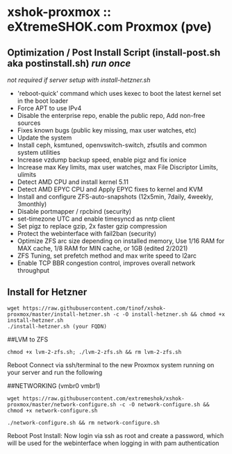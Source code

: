 # xshok-proxmox :: eXtremeSHOK.com Proxmox (pve)

## Optimization / Post Install Script (install-post.sh aka postinstall.sh) *run once*
*not required if server setup with install-hetzner.sh*
* 'reboot-quick' command which uses kexec to boot the latest kernel set in the boot loader
* Force APT to use IPv4
* Disable the enterprise repo, enable the public repo, Add non-free sources
* Fixes known bugs (public key missing, max user watches, etc)
* Update the system
* Install ceph, ksmtuned, openvswitch-switch, zfsutils and common system utilities
* Increase vzdump backup speed, enable pigz and fix ionice
* Increase max Key limits,  max user watches, max File Discriptor Limits, ulimits
* Detect AMD CPU and install kernel 5.11
* Detect AMD EPYC CPU and Apply EPYC fixes to kernel and KVM
* Install and configure ZFS-auto-snapshots (12x5min, 7daily, 4weekly, 3monthly)
* Disable portmapper / rpcbind (security)
* set-timezone UTC and enable timesyncd as nntp client
* Set pigz to replace gzip, 2x faster gzip compression
* Protect the webinterface with fail2ban (security)
* Optimize ZFS arc size depending on installed memory, Use 1/16 RAM for MAX cache, 1/8 RAM for MIN cache, or 1GB (edited 2/2021)
* ZFS Tuning, set prefetch method and max write speed to l2arc
* Enable TCP BBR congestion control, improves overall network throughput


## Install for Hetzner

```
wget https://raw.githubusercontent.com/tinof/xshok-proxmox/master/install-hetzner.sh -c -O install-hetzner.sh && chmod +x install-hetzner.sh
./install-hetzner.sh (your FQDN)
```


##LVM to ZFS

```wget https://raw.githubusercontent.com/extremeshok/xshok-proxmox/master/lvm-2-zfs.sh -c -O lvm-2-zfs.sh
chmod +x lvm-2-zfs.sh; ./lvm-2-zfs.sh && rm lvm-2-zfs.sh
```
 
Reboot
Connect via ssh/terminal to the new Proxmox system running on your server and run the following

##NETWORKING (vmbr0 vmbr1)
```
wget https://raw.githubusercontent.com/extremeshok/xshok-proxmox/master/network-configure.sh -c -O network-configure.sh && chmod +x network-configure.sh

./network-configure.sh && rm network-configure.sh
```
Reboot
Post Install: Now login via ssh as root and create a password, which will be used for the webinterface when logging in with pam authentication
